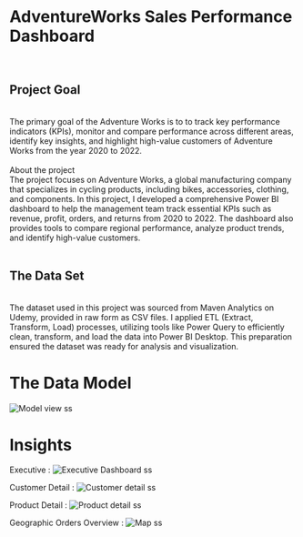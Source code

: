 # AdventureWorks Sales Performance Dashboard
<br>
<h2>Project Goal</h2> <br>
The primary goal of the Adventure Works is to to track key performance indicators (KPIs), monitor and compare performance across different areas, identify key insights, and highlight high-value customers of Adventure Works from the year 2020 to 2022. <br>
<br> About the project <br>
The project focuses on Adventure Works, a global manufacturing company that specializes in cycling products, including bikes, accessories, clothing, and components. In this project, I developed a comprehensive Power BI dashboard to help the management team track essential KPIs such as revenue, profit, orders, and returns from 2020 to 2022. The dashboard also provides tools to compare regional performance, analyze product trends, and identify high-value customers. <br>
 <br>
 <h2>The Data Set</h2> <br>
The dataset used in this project was sourced from Maven Analytics on Udemy, provided in raw form as CSV files. I applied ETL (Extract, Transform, Load) processes, utilizing tools like Power Query to efficiently clean, transform, and load the data into Power BI Desktop. This preparation ensured the dataset was ready for analysis and visualization. <br>

# The Data Model
![Model view ss](https://github.com/user-attachments/assets/263e3612-049b-4a54-bbcd-27d3639d10e4)

# Insights
Executive : 
![Executive Dashboard ss](https://github.com/user-attachments/assets/799a56eb-f585-4406-be28-56eb6fde1578)

Customer Detail :
![Customer detail ss](https://github.com/user-attachments/assets/ae5c1caa-be9f-465a-a84a-af7259f8d842)

Product Detail :
![Product detail ss](https://github.com/user-attachments/assets/8b4245ed-6525-4010-b635-dd10b3b48403)

Geographic Orders Overview :
![Map ss](https://github.com/user-attachments/assets/82242e2a-438e-4c1c-951b-9683d0cd6b20)




